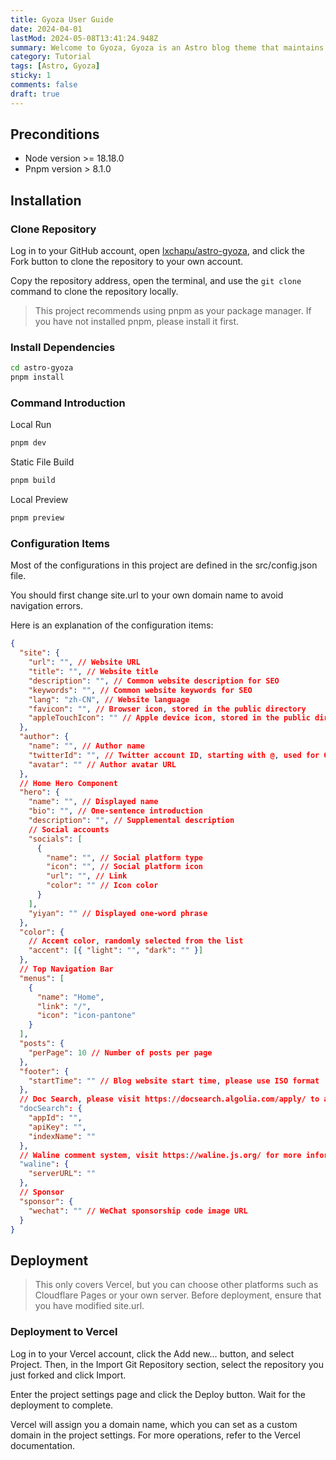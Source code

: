 ```yaml
---
title: Gyoza User Guide
date: 2024-04-01
lastMod: 2024-05-08T13:41:24.948Z
summary: Welcome to Gyoza, Gyoza is an Astro blog theme that maintains a simple and cute style. This article will introduce how to use and deploy Gyoza.
category: Tutorial
tags: [Astro, Gyoza]
sticky: 1
comments: false
draft: true
---
```


## Preconditions

- Node version >= 18.18.0
- Pnpm version > 8.1.0

## Installation

### Clone Repository

Log in to your GitHub account, open [lxchapu/astro-gyoza](https://github.com/lxchapu/astro-gyoza), and click the Fork button to clone the repository to your own account.

Copy the repository address, open the terminal, and use the `git clone` command to clone the repository locally.

> This project recommends using pnpm as your package manager. If you have not installed pnpm, please install it first.

### Install Dependencies

```sh
cd astro-gyoza
pnpm install
```

### Command Introduction 

Local Run

```sh
pnpm dev
```

Static File Build

```sh
pnpm build
```

Local Preview

```sh
pnpm preview
```

### Configuration Items

Most of the configurations in this project are defined in the src/config.json file.

You should first change site.url to your own domain name to avoid navigation errors.

Here is an explanation of the configuration items:

```json
{
  "site": {
    "url": "", // Website URL
    "title": "", // Website title
    "description": "", // Common website description for SEO
    "keywords": "", // Common website keywords for SEO
    "lang": "zh-CN", // Website language
    "favicon": "", // Browser icon, stored in the public directory
    "appleTouchIcon": "" // Apple device icon, stored in the public directory
  },
  "author": {
    "name": "", // Author name
    "twitterId": "", // Twitter account ID, starting with @, used for Open Graph
    "avatar": "" // Author avatar URL
  },
  // Home Hero Component
  "hero": {
    "name": "", // Displayed name
    "bio": "", // One-sentence introduction
    "description": "", // Supplemental description
    // Social accounts
    "socials": [
      {
        "name": "", // Social platform type
        "icon": "", // Social platform icon
        "url": "", // Link
        "color": "" // Icon color
      }
    ],
    "yiyan": "" // Displayed one-word phrase
  },
  "color": {
    // Accent color, randomly selected from the list
    "accent": [{ "light": "", "dark": "" }]
  },
  // Top Navigation Bar
  "menus": [
    {
      "name": "Home",
      "link": "/",
      "icon": "icon-pantone"
    }
  ],
  "posts": {
    "perPage": 10 // Number of posts per page
  },
  "footer": {
    "startTime": "" // Blog website start time, please use ISO format
  },
  // Doc Search, please visit https://docsearch.algolia.com/apply/ to apply
  "docSearch": {
    "appId": "",
    "apiKey": "",
    "indexName": ""
  },
  // Waline comment system, visit https://waline.js.org/ for more information
  "waline": {
    "serverURL": ""
  },
  // Sponsor
  "sponsor": {
    "wechat": "" // WeChat sponsorship code image URL
  }
}
```

## Deployment 

> This only covers Vercel, but you can choose other platforms such as Cloudflare Pages or your own server.
> Before deployment, ensure that you have modified site.url. 

### Deployment to Vercel

Log in to your Vercel account, click the Add new... button, and select Project. Then, in the Import Git Repository section, select the repository you just forked and click Import.

Enter the project settings page and click the Deploy button. Wait for the deployment to complete.

Vercel will assign you a domain name, which you can set as a custom domain in the project settings. For more operations, refer to the Vercel documentation.